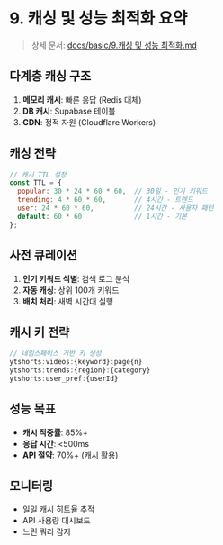 # 9. 캐싱 및 성능 최적화 요약

> 상세 문서: [docs/basic/9.캐싱 및 성능 최적화.md](../basic/9.캐싱%20및%20성능%20최적화.md)

## 다계층 캐싱 구조
1. **메모리 캐시**: 빠른 응답 (Redis 대체)
2. **DB 캐시**: Supabase 테이블
3. **CDN**: 정적 자원 (Cloudflare Workers)

## 캐싱 전략
```javascript
// 캐시 TTL 설정
const TTL = {
  popular: 30 * 24 * 60 * 60,  // 30일 - 인기 키워드
  trending: 4 * 60 * 60,       // 4시간 - 트렌드
  user: 24 * 60 * 60,          // 24시간 - 사용자 패턴
  default: 60 * 60             // 1시간 - 기본
};
```

## 사전 큐레이션
1. **인기 키워드 식별**: 검색 로그 분석
2. **자동 캐싱**: 상위 100개 키워드
3. **배치 처리**: 새벽 시간대 실행

## 캐시 키 전략
```javascript
// 네임스페이스 기반 키 생성
ytshorts:videos:{keyword}:page{n}
ytshorts:trends:{region}:{category}
ytshorts:user_pref:{userId}
```

## 성능 목표
- **캐시 적중률**: 85%+
- **응답 시간**: <500ms
- **API 절약**: 70%+ (캐시 활용)

## 모니터링
- 일일 캐시 히트율 추적
- API 사용량 대시보드
- 느린 쿼리 감지 